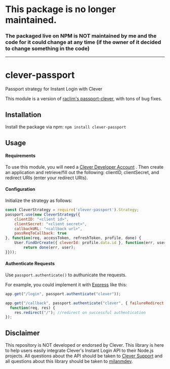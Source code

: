 # This package is no longer maintained. 

### The packaged live on NPM is NOT maintained by me and the code for it could change at any time (if the owner of it decided to change something in the code)

---

# clever-passport

Passport strategy for Instant Login with Clever

This module is a version of [raclim's passport-clever](https://github.com/raclim/passport-clever), with tons of bug fixes.

## Installation

Install the package via npm: `npm install clever-passport`

## Usage

#### Requirements

To use this module, you will need a [Clever Developer Account](https://apps.clever.com/signup) . Then create an application and retrieve/fill out the following: clientID, clientSecret, and redirect URIs (enter your redirect URIs).

#### Configuration

Initialize the strategy as follows:

```js
const CleverStrategy = require('clever-passport').Strategy;
passport.use(new CleverStrategy({
    clientID: "<client id>",
    clientSecret: "<client secret>",
    callbackURL: "<callback url>",
    passReqToCallback: true
}, function(req, accessToken, refreshToken, profile, done) {
    User.findOrCreate({ cleverId: profile.data.id }, function(err, user) {
        return done(err, user);
}}));
```

#### Authenticate Requests

Use `passport.authenticate()` to authunicate the requests.

For example, you could implement it with [Express](http://expressjs.com/) like this:

```js
app.get("/login", passport.authenticate("clever"));

app.get("/callback", passport.authenticate("clever", { failureRedirect: "/login" }),
  function(req, res) {
    res.redirect("/"); //redirect on successful authentication
});
```

## Disclaimer

This repository is NOT developed or endorsed by Clever. This library is here to help users easily integrate Clever's Instant Login API to their Node.js projects. All questions about the API should be taken to [Clever Support](https://support.clever.com/hc/s/?language=en_US) and all questions about this library should be taken to [milanmdev](mailto:milanmdev@gmail.com).
